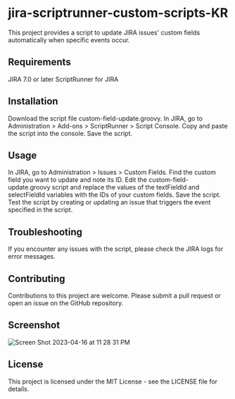 # jira-scriptrunner-custom-scripts-KR

This project provides a script to update JIRA issues' custom fields automatically when specific events occur.

## Requirements

JIRA 7.0 or later
ScriptRunner for JIRA

## Installation

Download the script file custom-field-update.groovy.
In JIRA, go to Administration > Add-ons > ScriptRunner > Script Console.
Copy and paste the script into the console.
Save the script.

## Usage

In JIRA, go to Administration > Issues > Custom Fields.
Find the custom field you want to update and note its ID.
Edit the custom-field-update.groovy script and replace the values of the textFieldId and selectFieldId variables with the IDs of your custom fields.
Save the script.
Test the script by creating or updating an issue that triggers the event specified in the script.

## Troubleshooting
If you encounter any issues with the script, please check the JIRA logs for error messages.

## Contributing
Contributions to this project are welcome. Please submit a pull request or open an issue on the GitHub repository.

## Screenshot

![Screen Shot 2023-04-16 at 11 28 31 PM](https://user-images.githubusercontent.com/114125334/232371078-ba35eea7-b28e-4b16-8b56-d17477de8868.png)

## License
This project is licensed under the MIT License - see the LICENSE file for details.
